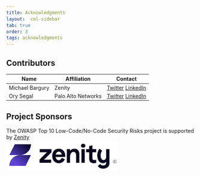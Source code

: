 ```yaml
---
title: Acknowledgments
layout:  col-sidebar
tab: true
order: 3
tags: acknowledgments
---
```


## Contributors

| Name | Affiliation | Contact | 
| --- | --- | --- |
| Michael Bargury | Zenity | [Twitter](https://twitter.com/mbrg0) [LinkedIn](https://www.linkedin.com/in/michaelbargury/) |
| Ory Segal | Palo Alto Networks | [Twitter](https://twitter.com/orysegal) [LinkedIn](https://www.linkedin.com/in/orysegal/) |

## Project Sponsors
The OWASP Top 10 Low-Code/No-Code Security Risks project is supported by [Zenity](https://www.zenity.io/)
<br>
[![Zenity](assets/images/zenity-new-logo2.png)](https://www.zenity.io/)
